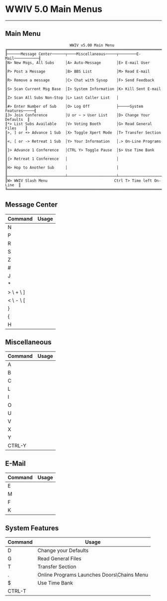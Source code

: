 # WWIV 5.0 Main Menus
***

## Main Menu

```
                             WWIV v5.00 Main Menu
╔═══════════════════════════════════════════════════════════════════════════╗
╟──────Message Center──────┬────Miscellaneous─────┬────────E-Mail───────────╢
║N> New Msgs, All Subs     │A> Auto-Message       │E> E-mail User           ║
║P> Post a Message         │B> BBS List           │M> Read E-mail           ║
║R> Remove a message       │C> Chat with Sysop    │F> Send Feedback         ║
║S> Scan Current Msg Base  │I> System Information │K> Kill Sent E-mail      ║
║Z> Scan All Subs Non-Stop │L> Last Caller List   │                         ║
║#> Enter Number of Sub    │O> Log Off            ├─────System Features─────╢
║J> Join Conference        │U or ~ > User List    │D> Change Your Defaults  ║
║*> List Subs Available    │V> Voting Booth       │G> Read General Files    ║
║>, ] or +> Advance 1 Sub  │X> Toggle Xpert Mode  │T> Transfer Section      ║
║<, [ or -> Retreat 1 Sub  │Y> Your Information   │.> On-Line Programs      ║
║}> Advance 1 Conference   │CTRL Y> Toggle Pause  │$> Use Time Bank         ║
║{> Retreat 1 Conference   │                      │                         ║
║H> Hop to Another Sub     │                      │                         ║
╟──────────────────────────┴──────────────────────┴─────────────────────────╢
║W> WWIV Slash Menu                              Ctrl T> Time left On-Line  ║
╚═══════════════════════════════════════════════════════════════════════════╝
```

## Message Center  
Command | Usage
------- | -----
N |  
P | 
R | 
S |
Z | 
# | 
J | 
* | 
> \ + \ ] | 
< \ - \ [ |
} |
{ |
H | 

## Miscellaneous  
Command | Usage
------- | -----
A | 
B | 
C | 
L | 
I | 
O | 
U | 
V | 
X | 
Y | 
CTRL-Y |
## E-Mail  
Command | Usage
------- | -----
E | 
M | 
F | 
K | 

## System Features  
Command | Usage
------- | -----
D | Change your Defaults  
G | Read General Files  
T | Transfer Section  
. | Online Programs Launches Doors\Chains Menu
$ | Use Time Bank  
CTRL-T | 


